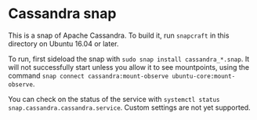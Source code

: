 # Cassandra snap

This is a snap of Apache Cassandra. To build it, run `snapcraft` in this directory on Ubuntu 16.04 or later.

To run, first sideload the snap with `sudo snap install cassandra_*.snap`. It will not successfully start unless you allow it to see mountpoints, using the command `snap connect cassandra:mount-observe ubuntu-core:mount-observe`.

You can check on the status of the service with `systemctl status snap.cassandra.cassandra.service`. Custom settings are not yet supported.
